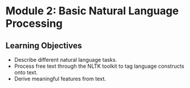 # Module 2: Basic Natural Language Processing

## Learning Objectives

- Describe different natural language tasks.
- Process free text through the NLTK toolkit to tag language constructs onto text.
- Derive meaningful features from text.